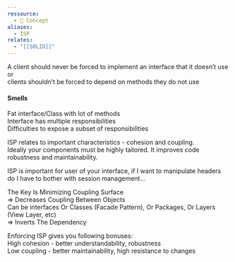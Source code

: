 ```yaml
---
ressource:
  - 🧠 Concept
aliases:
  - ISP
relates:
  - "[[SOLID]]"
---
```

A client should never be forced to implement an interface that it doesn’t use  
or  
clients shouldn’t be forced to depend on methods they do not use  

#### Smells  
Fat interface/Class with lot of methods  
Interface has multiple responsibilities  
Difficulties to expose a subset of responsibilities

ISP relates to important characteristics - cohesion and coupling.  
Ideally your components must be highly tailored. It improves code robustness and maintainability.  
  
ISP is important for user of your interface, if I want to manipulate headers do I have to bother with session management…  
  
The Key Is Minimizing Coupling Surface  
=> Decreases Coupling Between Objects  
Can be interfaces Or Classes (Facade Pattern), Or Packages, Or Layers (View Layer, etc)  
=> Inverts The Dependency  
  
Enforcing ISP gives you following bonuses:  
High cohesion - better understandability, robustness  
Low coupling - better maintainability, high resistance to changes